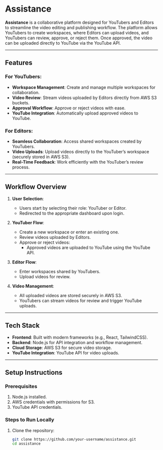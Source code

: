 # Assistance

**Assistance** is a collaborative platform designed for YouTubers and Editors to streamline the video editing and publishing workflow. The platform allows YouTubers to create workspaces, where Editors can upload videos, and YouTubers can review, approve, or reject them. Once approved, the video can be uploaded directly to YouTube via the YouTube API.

---

## Features

### For YouTubers:
- **Workspace Management**: Create and manage multiple workspaces for collaboration.
- **Video Review**: Stream videos uploaded by Editors directly from AWS S3 buckets.
- **Approval Workflow**: Approve or reject videos with ease.
- **YouTube Integration**: Automatically upload approved videos to YouTube.

### For Editors:
- **Seamless Collaboration**: Access shared workspaces created by YouTubers.
- **Video Uploads**: Upload videos directly to the YouTuber’s workspace (securely stored in AWS S3).
- **Real-Time Feedback**: Work efficiently with the YouTuber’s review process.

---

## Workflow Overview

1. **User Selection**:
   - Users start by selecting their role: YouTuber or Editor.
   - Redirected to the appropriate dashboard upon login.

2. **YouTuber Flow**:
   - Create a new workspace or enter an existing one.
   - Review videos uploaded by Editors.
   - Approve or reject videos:
     - Approved videos are uploaded to YouTube using the YouTube API.

3. **Editor Flow**:
   - Enter workspaces shared by YouTubers.
   - Upload videos for review.

4. **Video Management**:
   - All uploaded videos are stored securely in AWS S3.
   - YouTubers can stream videos for review and trigger YouTube uploads.

---

## Tech Stack

- **Frontend**: Built with modern frameworks (e.g., React, TailwindCSS).
- **Backend**: Node.js for API integration and workflow management.
- **Cloud Storage**: AWS S3 for secure video storage.
- **YouTube Integration**: YouTube API for video uploads.

---

## Setup Instructions

### Prerequisites
1. Node.js installed.
2. AWS credentials with permissions for S3.
3. YouTube API credentials.

### Steps to Run Locally
1. Clone the repository:
   ```bash
   git clone https://github.com/your-username/assistance.git
   cd assistance
